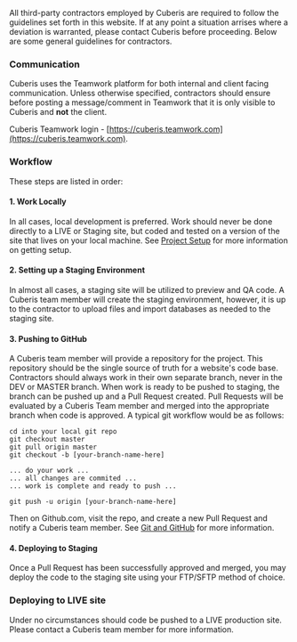 All third-party contractors employed by Cuberis are required to follow the guidelines set forth in this website. If at any point a situation arrises where a deviation is warranted, please contact Cuberis before proceeding. Below are some general guidelines for contractors.

### Communication
Cuberis uses the Teamwork platform for both internal and client facing communication. Unless otherwise specified, contractors should ensure before posting a message/comment in Teamwork that it is only visible to Cuberis and **not** the client.

Cuberis Teamwork login - [https://cuberis.teamwork.com](https://cuberis.teamwork.com).

### Workflow

These steps are listed in order:

#### 1. Work Locally
In all cases, local development is preferred. Work should never be done directly to a LIVE or Staging site, but coded and tested on a version of the site that lives on your local machine. See [Project Setup](/standards/pages/setup) for more information on getting setup.

#### 2. Setting up a Staging Environment
In almost all cases, a staging site will be utilized to preview and QA code. A Cuberis team member will create the staging environment, however, it is up to the contractor to upload files and import databases as needed to the staging site.

#### 3. Pushing to GitHub
A Cuberis team member will provide a repository for the project. This repository should be the single source of truth for a website's code base. Contractors should always work in their own separate branch, never in the DEV or MASTER branch. When work is ready to be pushed to staging, the branch can be pushed up and a Pull Request created. Pull Requests will be evaluated by a Cuberis Team member and merged into the appropriate branch when code is approved. A typical git workflow would be as follows:

```
cd into your local git repo
git checkout master
git pull origin master
git checkout -b [your-branch-name-here]

... do your work ...
... all changes are commited ...
... work is complete and ready to push ...

git push -u origin [your-branch-name-here]
```

Then on Github.com, visit the repo, and create a new Pull Request and notify a Cuberis team member. See [Git and GitHub](/standards/pages/git) for more information.

#### 4. Deploying to Staging
Once a Pull Request has been successfully approved and merged, you may deploy the code to the staging site using your FTP/SFTP method of choice.

### Deploying to LIVE site
Under no circumstances should code be pushed to a LIVE production site. Please contact a Cuberis team member for more information.
